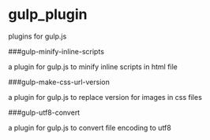 gulp_plugin
===========

plugins for gulp.js

###gulp-minify-inline-scripts

a plugin for gulp.js to minify inline scripts in html file

###gulp-make-css-url-version

a plugin for gulp.js to replace version for images in css files

###gulp-utf8-convert

a plugin for gulp.js to convert file encoding to utf8
